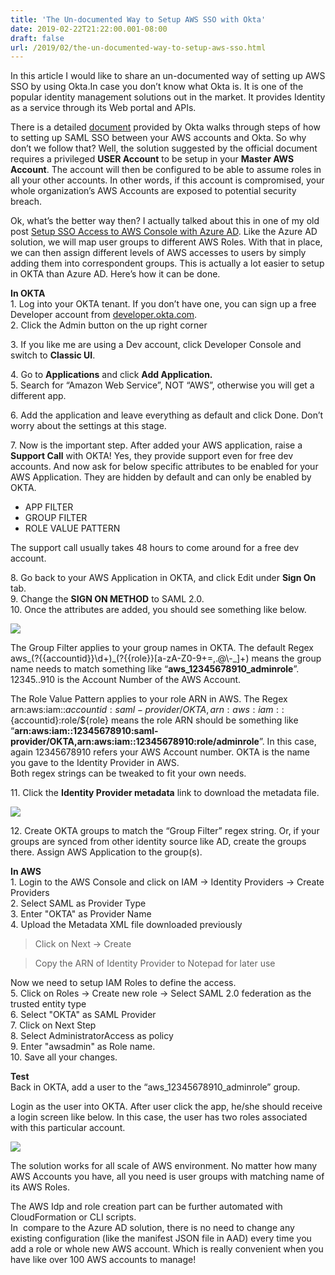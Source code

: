 ```yaml
---
title: 'The Un-documented Way to Setup AWS SSO with Okta'
date: 2019-02-22T21:22:00.001-08:00
draft: false
url: /2019/02/the-un-documented-way-to-setup-aws-sso.html
---
```


In this article I would like to share an un-documented way of setting up AWS SSO by using Okta.In case you don’t know what Okta is. It is one of the popular identity management solutions out in the market. It provides Identity as a service through its Web portal and APIs.  
  
There is a detailed [document](https://saml-doc.okta.com/SAML_Docs/How-to-Configure-SAML-2.0-for-Amazon-Web-Service) provided by Okta walks through steps of how to setting up SAML SSO between your AWS accounts and Okta. So why don’t we follow that? Well, the solution suggested by the official document requires a privileged **USER Account** to be setup in your **Master AWS Account**. The account will then be configured to be able to assume roles in all your other accounts. In other words, if this account is compromised, your whole organization’s AWS Accounts are exposed to potential security breach.  
  
Ok, what’s the better way then? I actually talked about this in one of my old post [Setup SSO Access to AWS Console with Azure AD](https://www.tomking.xyz/2018/06/setup-sso-access-to-aws-console-with.html). Like the Azure AD solution, we will map user groups to different AWS Roles. With that in place, we can then assign different levels of AWS accesses to users by simply adding them into correspondent groups. This is actually a lot easier to setup in OKTA than Azure AD. Here’s how it can be done.  
  
**In OKTA**  
1\. Log into your OKTA tenant. If you don’t have one, you can sign up a free Developer account from [developer.okta.com](https://developer.okta.com/).  
2\. Click the Admin button on the up right corner  
  
3\. If you like me are using a Dev account, click Developer Console and switch to **Classic UI**.  
  
4\. Go to **Applications** and click **Add Application.**  
5\. Search for “Amazon Web Service”, NOT “AWS”, otherwise you will get a different app.  
  
6\. Add the application and leave everything as default and click Done. Don’t worry about the settings at this stage.  
  
7\. Now is the important step. After added your AWS application, raise a **Support Call** with OKTA! Yes, they provide support even for free dev accounts. And now ask for below specific attributes to be enabled for your AWS Application. They are hidden by default and can only be enabled by OKTA.  
  

*   APP FILTER
*   GROUP FILTER
*   ROLE VALUE PATTERN

  
The support call usually takes 48 hours to come around for a free dev account.   
  
8\. Go back to your AWS Application in OKTA, and click Edit under **Sign On** tab.  
9\. Change the **SIGN ON METHOD** to SAML 2.0.  
10\. Once the attributes are added, you should see something like below.  

[![](https://4.bp.blogspot.com/-JimaFQpljCM/XHDYRGyto1I/AAAAAAAAKd8/24qMY2ppvUE8Atuufi1oun-rGAChWMS3wCLcBGAs/s320/signonOptions.png)](https://4.bp.blogspot.com/-JimaFQpljCM/XHDYRGyto1I/AAAAAAAAKd8/24qMY2ppvUE8Atuufi1oun-rGAChWMS3wCLcBGAs/s1600/signonOptions.png)

  
The Group Filter applies to your group names in OKTA. The default Regex aws\_(?{{accountid}}\\d+)\_(?{{role}}\[a-zA-Z0-9+=,.@\\-\_\]+) means the group name needs to match something like “**aws\_12345678910\_adminrole**”. 12345..910 is the Account Number of the AWS Account.  
  
The Role Value Pattern applies to your role ARN in AWS. The Regex arn:aws:iam::${accountid}:saml-provider/OKTA,arn:aws:iam::${accountid}:role/${role} means the role ARN should be something like “**arn:aws:iam::12345678910:saml-provider/OKTA,arn:aws:iam::12345678910:role/adminrole**”. In this case, again 12345678910 refers your AWS Account number. OKTA is the name you gave to the Identity Provider in AWS.  
Both regex strings can be tweaked to fit your own needs.  
  
11\. Click the **Identity Provider metadata** link to download the metadata file.  

[![](https://3.bp.blogspot.com/-yZ7920U2TkY/XHDX2K0jgPI/AAAAAAAAKd0/P73raPcOep0JurTBMM8EKFi5eNKqIlNDACLcBGAs/s320/METAlink.png)](https://3.bp.blogspot.com/-yZ7920U2TkY/XHDX2K0jgPI/AAAAAAAAKd0/P73raPcOep0JurTBMM8EKFi5eNKqIlNDACLcBGAs/s1600/METAlink.png)

  
12\. Create OKTA groups to match the “Group Filter” regex string. Or, if your groups are synced from other identity source like AD, create the groups there. Assign AWS Application to the group(s).  
  
**In AWS**  
1\. Login to the AWS Console and click on IAM → Identity Providers → Create Providers  
2\. Select SAML as Provider Type  
3\. Enter "OKTA" as Provider Name  
4\. Upload the Metadata XML file downloaded previously  

> Click on Next → Create

> Copy the ARN of Identity Provider to Notepad for later use

Now we need to setup IAM Roles to define the access.  
5\. Click on Roles → Create new role → Select SAML 2.0 federation as the trusted entity type  
6\. Select "OKTA" as SAML Provider  
7\. Click on Next Step  
8\. Select AdministratorAccess as policy  
9\. Enter "awsadmin" as Role name.  
10\. Save all your changes.  
  
**Test**  
Back in OKTA, add a user to the “aws\_12345678910\_adminrole” group.  
  
Login as the user into OKTA. After user click the app, he/she should receive a login screen like below. In this case, the user has two roles associated with this particular account.  

[![](https://3.bp.blogspot.com/-lQNTtNIHytc/XHDXR_nrwqI/AAAAAAAAKds/GqFuk0CuASw-ukWL51bYQFoU7MPsrOZ5gCLcBGAs/s320/awsSSO.png)](https://3.bp.blogspot.com/-lQNTtNIHytc/XHDXR_nrwqI/AAAAAAAAKds/GqFuk0CuASw-ukWL51bYQFoU7MPsrOZ5gCLcBGAs/s1600/awsSSO.png)

  
  
The solution works for all scale of AWS environment. No matter how many AWS Accounts you have, all you need is user groups with matching name of its AWS Roles.  
  
The AWS Idp and role creation part can be further automated with CloudFormation or CLI scripts.  
In  compare to the Azure AD solution, there is no need to change any existing configuration (like the manifest JSON file in AAD) every time you add a role or whole new AWS account. Which is really convenient when you have like over 100 AWS accounts to manage!